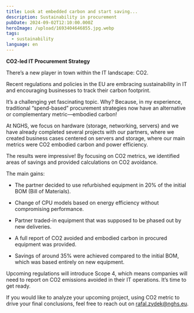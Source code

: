 ```yaml
---
title: Look at embedded carbon and start saving...
description: Sustainability in procurement
pubDate: 2024-09-02T12:10:00.000Z
heroImage: /upload/1693404646855.jpg.webp
tags:
  - sustainability
language: en
---
```

**CO2-led IT Procurement Strategy**

There’s a new player in town within the IT landscape: CO2.

Recent regulations and policies in the EU are embracing sustainability in IT and encouraging businesses to track their carbon footprint.

It’s a challenging yet fascinating topic. Why? Because, in my experience, traditional “spend-based” procurement strategies now have an alternative or complementary metric—embodied carbon!

At NGHS, we focus on hardware (storage, networking, servers) and we have already completed several projects with our partners, where we created business cases centered on servers and storage, where our main metrics were CO2 embodied carbon and power efficiency.

The results were impressive! By focusing on CO2 metrics, we identified areas of savings and provided calculations on CO2 avoidance.

The main gains:

*   The partner decided to use refurbished equipment in 20% of the initial BOM (Bill of Materials).
    
*   Change of CPU models based on energy efficiency without compromising performance.
    
*   Partner traded-in equipment that was supposed to be phased out by new deliveries.
    
*   A full report of CO2 avoided and embodied carbon in procured equipment was provided.
    
*   Savings of around 35% were achieved compared to the initial BOM, which was based entirely on new equipment.
    

Upcoming regulations will introduce Scope 4, which means companies will need to report on CO2 emissions avoided in their IT operations. It’s time to get ready.

If you would like to analyze your upcoming project, using CO2 metric to drive your final conclusions, feel free to reach out on rafal.zydek@nghs.eu.
